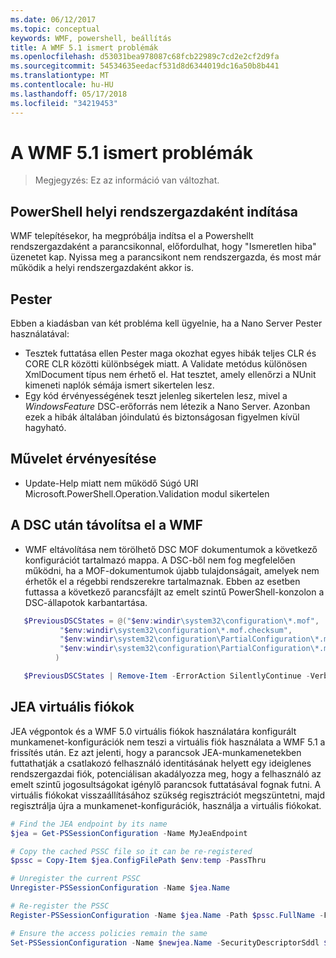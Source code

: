 ```yaml
---
ms.date: 06/12/2017
ms.topic: conceptual
keywords: WMF, powershell, beállítás
title: A WMF 5.1 ismert problémák
ms.openlocfilehash: d53031bea978087c68fcb22989c7cd2e2cf2d9fa
ms.sourcegitcommit: 54534635eedacf531d8d6344019dc16a50b8b441
ms.translationtype: MT
ms.contentlocale: hu-HU
ms.lasthandoff: 05/17/2018
ms.locfileid: "34219453"
---
```

# <a name="known-issues-in-wmf-51"></a>A WMF 5.1 ismert problémák #

> Megjegyzés: Ez az információ van változhat.

## <a name="starting-powershell-shortcut-as-administrator"></a>PowerShell helyi rendszergazdaként indítása
WMF telepítésekor, ha megpróbálja indítsa el a Powershellt rendszergazdaként a parancsikonnal, előfordulhat, hogy "Ismeretlen hiba" üzenetet kap.
Nyissa meg a parancsikont nem rendszergazda, és most már működik a helyi rendszergazdaként akkor is.

## <a name="pester"></a>Pester
Ebben a kiadásban van két probléma kell ügyelnie, ha a Nano Server Pester használatával:

* Tesztek futtatása ellen Pester maga okozhat egyes hibák teljes CLR és CORE CLR közötti különbségek miatt. A Validate metódus különösen XmlDocument típus nem érhető el. Hat tesztet, amely ellenőrzi a NUnit kimeneti naplók sémája ismert sikertelen lesz.
* Egy kód érvényességének teszt jelenleg sikertelen lesz, mivel a *WindowsFeature* DSC-erőforrás nem létezik a Nano Server. Azonban ezek a hibák általában jóindulatú és biztonságosan figyelmen kívül hagyható.

## <a name="operation-validation"></a>Művelet érvényesítése

* Update-Help miatt nem működő Súgó URI Microsoft.PowerShell.Operation.Validation modul sikertelen

## <a name="dsc-after-uninstall-wmf"></a>A DSC után távolítsa el a WMF
* WMF eltávolítása nem törölhető DSC MOF dokumentumok a következő konfigurációt tartalmazó mappa. A DSC-ből nem fog megfelelően működni, ha a MOF-dokumentumok újabb tulajdonságait, amelyek nem érhetők el a régebbi rendszerekre tartalmaznak. Ebben az esetben futtassa a következő parancsfájlt az emelt szintű PowerShell-konzolon a DSC-állapotok karbantartása.
 ```powershell
    $PreviousDSCStates = @("$env:windir\system32\configuration\*.mof",
            "$env:windir\system32\configuration\*.mof.checksum",
            "$env:windir\system32\configuration\PartialConfiguration\*.mof",
            "$env:windir\system32\configuration\PartialConfiguration\*.mof.checksum"
           )

    $PreviousDSCStates | Remove-Item -ErrorAction SilentlyContinue -Verbose
 ```

## <a name="jea-virtual-accounts"></a>JEA virtuális fiókok
JEA végpontok és a WMF 5.0 virtuális fiókok használatára konfigurált munkamenet-konfigurációk nem teszi a virtuális fiók használata a WMF 5.1 a frissítés után.
Ez azt jelenti, hogy a parancsok JEA-munkamenetekben futtathatják a csatlakozó felhasználó identitásának helyett egy ideiglenes rendszergazdai fiók, potenciálisan akadályozza meg, hogy a felhasználó az emelt szintű jogosultságokat igénylő parancsok futtatásával fognak futni.
A virtuális fiókokat visszaállításához szükség regisztrációt megszüntetni, majd regisztrálja újra a munkamenet-konfigurációk, használja a virtuális fiókokat.

```powershell
# Find the JEA endpoint by its name
$jea = Get-PSSessionConfiguration -Name MyJeaEndpoint

# Copy the cached PSSC file so it can be re-registered
$pssc = Copy-Item $jea.ConfigFilePath $env:temp -PassThru

# Unregister the current PSSC
Unregister-PSSessionConfiguration -Name $jea.Name

# Re-register the PSSC
Register-PSSessionConfiguration -Name $jea.Name -Path $pssc.FullName -Force

# Ensure the access policies remain the same
Set-PSSessionConfiguration -Name $newjea.Name -SecurityDescriptorSddl $jea.SecurityDescriptorSddl
```
